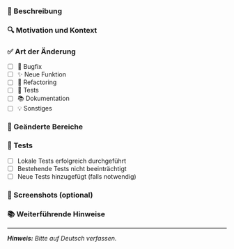 ### 📝 Beschreibung

<!-- Beschreibe kurz und prägnant, was in diesem Pull Request umgesetzt wurde -->

### 🔍 Motivation und Kontext

<!-- Warum wurde diese Änderung vorgenommen? Gibt es einen Bezug zu einem Issue oder Feature? -->

### ✅ Art der Änderung

<!-- Bitte zutreffendes ankreuzen -->

- [ ] 🐞 Bugfix
- [ ] ✨ Neue Funktion
- [ ] 🔁 Refactoring
- [ ] 🧪 Tests
- [ ] 📚 Dokumentation
- [ ] 💡 Sonstiges

### 🔄 Geänderte Bereiche

<!-- Liste betroffene Komponenten, Module oder Dateien auf -->

### 🧪 Tests

- [ ] Lokale Tests erfolgreich durchgeführt
- [ ] Bestehende Tests nicht beeinträchtigt
- [ ] Neue Tests hinzugefügt (falls notwendig)

### 📸 Screenshots (optional)

<!-- Screenshots oder GIFs zur Veranschaulichung -->

### 📚 Weiterführende Hinweise

<!-- Relevante Links, offene Fragen oder Anmerkungen -->

---

_**Hinweis:** Bitte auf Deutsch verfassen._